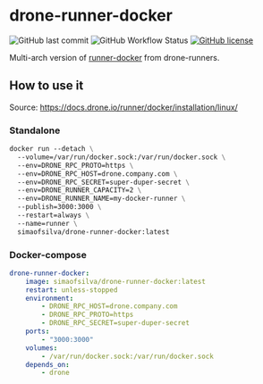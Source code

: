 # drone-runner-docker

![GitHub last commit](https://img.shields.io/github/last-commit/simao-silva/drone-runner-docker?style=for-the-badge)
![GitHub Workflow Status](https://img.shields.io/github/workflow/status/simao-silva/drone-runner-docker/image%20build%20and%20push?style=for-the-badge)
[![GitHub license](https://img.shields.io/github/license/simao-silva/drone-runner-docker?style=for-the-badge)](https://github.com/simao-silva/drone-runner-docker/blob/main/LICENSE)

Multi-arch version of [runner-docker](https://github.com/drone-runners/drone-runner-docker) from drone-runners. 


## How to use it
Source: <https://docs.drone.io/runner/docker/installation/linux/>

### Standalone
```dockerfile
docker run --detach \
  --volume=/var/run/docker.sock:/var/run/docker.sock \
  --env=DRONE_RPC_PROTO=https \
  --env=DRONE_RPC_HOST=drone.company.com \
  --env=DRONE_RPC_SECRET=super-duper-secret \
  --env=DRONE_RUNNER_CAPACITY=2 \
  --env=DRONE_RUNNER_NAME=my-docker-runner \
  --publish=3000:3000 \
  --restart=always \
  --name=runner \
  simaofsilva/drone-runner-docker:latest
```

### Docker-compose

```yaml
drone-runner-docker:
    image: simaofsilva/drone-runner-docker:latest
    restart: unless-stopped
    environment:
        - DRONE_RPC_HOST=drone.company.com
        - DRONE_RPC_PROTO=https
        - DRONE_RPC_SECRET=super-duper-secret
    ports:
        - "3000:3000"
    volumes:
        - /var/run/docker.sock:/var/run/docker.sock
    depends_on:
        - drone
```
